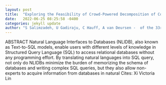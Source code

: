 ```yaml
---
layout: post
title:  "Exploring the Feasibility of Crowd-Powered Decomposition of Complex User Questions in Text-to-SQL Tasks"
date:   2022-06-25 08:25:58 -0400
categories: jekyll update
author: "S Salimzadeh, U Gadiraju, C Hauff, A van Deursen -  of the 33rd ACM Conference on , 2022"
---
```

ABSTRACT Natural Language Interfaces to Databases (NLIDB), also known as Text-to-SQL models, enable users with different levels of knowledge in Structured Query Language (SQL) to access relational databases without any programming effort. By translating natural languages into SQL query, not only do NLIDBs minimize the burden of memorizing the schema of databases and writing complex SQL queries, but they also allow non-experts to acquire information from databases in natural 
Cites: Xi Victoria Lin